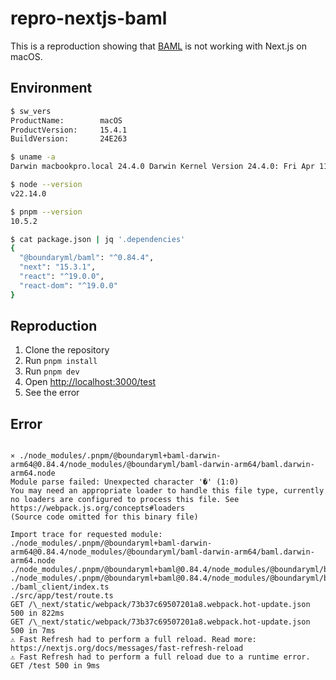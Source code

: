 # repro-nextjs-baml

This is a reproduction showing that [BAML](https://github.com/boundaryml/baml) is not working with Next.js on macOS.

## Environment

```bash
$ sw_vers
ProductName:		macOS
ProductVersion:		15.4.1
BuildVersion:		24E263

$ uname -a
Darwin macbookpro.local 24.4.0 Darwin Kernel Version 24.4.0: Fri Apr 11 18:33:39 PDT 2025; root:xnu-11417.101.15~117/RELEASE_ARM64_T6020 arm64

$ node --version
v22.14.0

$ pnpm --version
10.5.2

$ cat package.json | jq '.dependencies'
{
  "@boundaryml/baml": "^0.84.4",
  "next": "15.3.1",
  "react": "^19.0.0",
  "react-dom": "^19.0.0"
}
```

## Reproduction

1. Clone the repository
2. Run `pnpm install`
3. Run `pnpm dev`
4. Open [http://localhost:3000/test](http://localhost:3000/test)
5. See the error

## Error

```

⨯ ./node_modules/.pnpm/@boundaryml+baml-darwin-arm64@0.84.4/node_modules/@boundaryml/baml-darwin-arm64/baml.darwin-arm64.node
Module parse failed: Unexpected character '�' (1:0)
You may need an appropriate loader to handle this file type, currently no loaders are configured to process this file. See https://webpack.js.org/concepts#loaders
(Source code omitted for this binary file)

Import trace for requested module:
./node_modules/.pnpm/@boundaryml+baml-darwin-arm64@0.84.4/node_modules/@boundaryml/baml-darwin-arm64/baml.darwin-arm64.node
./node_modules/.pnpm/@boundaryml+baml@0.84.4/node_modules/@boundaryml/baml/native.js
./node_modules/.pnpm/@boundaryml+baml@0.84.4/node_modules/@boundaryml/baml/index.js
./baml_client/index.ts
./src/app/test/route.ts
GET /\_next/static/webpack/73b37c69507201a8.webpack.hot-update.json 500 in 822ms
GET /\_next/static/webpack/73b37c69507201a8.webpack.hot-update.json 500 in 7ms
⚠ Fast Refresh had to perform a full reload. Read more: https://nextjs.org/docs/messages/fast-refresh-reload
⚠ Fast Refresh had to perform a full reload due to a runtime error.
GET /test 500 in 9ms
```
